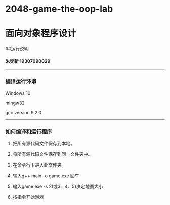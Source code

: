 # 2048-game-the-oop-lab
# 面向对象程序设计
##运行说明   
#### 朱奕新 19307090029
***
### 编译运行环境
Windows 10

mingw32

gcc version 9.2.0 

***


### 如何编译和运行程序

1. 把所有源代码文件保存到本地。

2. 将所有源代码文件保存到同一文件夹中。

3. 在命令行下进入此文件夹。

4. 输入g++ main -o game.exe 回车

5. 输入game.exe -s 2(或3、4、5)决定地图大小

6. 按指令开始游戏

